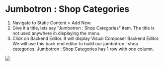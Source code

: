 # Jumbotron : Shop Categories

1. Navigate to Static Content > Add New.
2. Give it a title, lets say "Jumbotron : Shop Categories" item. The title is not used anywhere in displaying the menu.
3. Click on Backend Editor. It will display Visual Composer Backend Editor. We will use this back end editor to build our jumbotron : shop categories.
Jumbotron : Shop Categories has 1 row with one column.

![](http://transvelo.github.io/docs/sportexx/images/jumbotron-shop-categories-settings.png)
